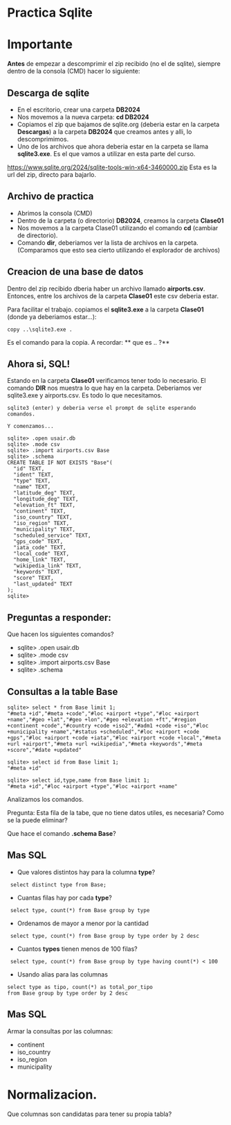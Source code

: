 # Practica Sqlite

# Importante

**Antes** de empezar a descomprimir el zip recibido (no el de sqlite), siempre dentro de la consola (CMD) hacer lo siguiente:

## Descarga de sqlite

- En el escritorio, crear una carpeta **DB2024**
- Nos movemos a la nueva carpeta: **cd DB2024**
- Copiamos el zip que bajamos de sqlite.org (deberia estar en la carpeta **Descargas**) a la carpeta **DB2024** que creamos antes y alli, lo descomprimimos.
- Uno de los archivos que ahora deberia estar en la carpeta se llama **sqlite3.exe**.
Es el que vamos a utilizar en esta parte del curso.

https://www.sqlite.org/2024/sqlite-tools-win-x64-3460000.zip
Esta es la url del zip, directo para bajarlo.

## Archivo de practica

- Abrimos la consola (CMD)
- Dentro de la carpeta (o directorio) **DB2024**, creamos la carpeta **Clase01**
- Nos movemos a la carpeta Clase01 utilizando el comando **cd** (cambiar de directorio).
- Comando **dir**, deberiamos ver la lista de archivos en la carpeta. (Comparamos que esto sea cierto utilizando el explorador de archivos)

## Creacion de una base de datos

Dentro del zip recibido dberia haber un archivo llamado **airports.csv**.
Entonces, entre los archivos de la carpeta **Clase01** este csv deberia estar.

Para facilitar el trabajo. copiamos el **sqlite3.exe** a la carpeta **Clase01** (donde ya deberiamos estar...):
```
copy ..\sqlite3.exe .
```
Es el comando para la copia. A recordar: ** que es .. ?**

## Ahora si, SQL!

Estando en la carpeta **Clase01** verificamos tener todo lo necesario.
El comando **DIR** nos muestra lo que hay en la carpeta.
Deberiamos ver sqlite3.exe y airports.csv. Es todo lo que necesitamos.

```
sqlite3 (enter) y deberia verse el prompt de sqlite esperando comandos.

Y comenzamos...

sqlite> .open usair.db
sqlite> .mode csv
sqlite> .import airports.csv Base
sqlite> .schema
CREATE TABLE IF NOT EXISTS "Base"(
  "id" TEXT,
  "ident" TEXT,
  "type" TEXT,
  "name" TEXT,
  "latitude_deg" TEXT,
  "longitude_deg" TEXT,
  "elevation_ft" TEXT,
  "continent" TEXT,
  "iso_country" TEXT,
  "iso_region" TEXT,
  "municipality" TEXT,
  "scheduled_service" TEXT,
  "gps_code" TEXT,
  "iata_code" TEXT,
  "local_code" TEXT,
  "home_link" TEXT,
  "wikipedia_link" TEXT,
  "keywords" TEXT,
  "score" TEXT,
  "last_updated" TEXT
);
sqlite> 

```

## Preguntas a responder:
Que hacen los siguientes comandos?

- sqlite> .open usair.db
- sqlite> .mode csv
- sqlite> .import airports.csv Base
- sqlite> .schema

## Consultas a la table Base

```
sqlite> select * from Base limit 1;
"#meta +id","#meta +code","#loc +airport +type","#loc +airport +name","#geo +lat","#geo +lon","#geo +elevation +ft","#region +continent +code","#country +code +iso2","#adm1 +code +iso","#loc +municipality +name","#status +scheduled","#loc +airport +code +gps","#loc +airport +code +iata","#loc +airport +code +local","#meta +url +airport","#meta +url +wikipedia","#meta +keywords","#meta +score","#date +updated"

sqlite> select id from Base limit 1;
"#meta +id"

sqlite> select id,type,name from Base limit 1;
"#meta +id","#loc +airport +type","#loc +airport +name"
```

Analizamos los comandos.

Pregunta: Esta fila de la tabe, que no tiene datos utiles, es necesaria?
Como se la puede eliminar? 

Que hace el comando **.schema Base**?


## Mas SQL
- Que valores distintos hay para la columna **type**?

``` select distinct type from Base;```
- Cuantas filas hay por cada **type**?

``` select type, count(*) from Base group by type```
- Ordenamos de mayor a menor por la cantidad

``` select type, count(*) from Base group by type order by 2 desc```
- Cuantos **types** tienen menos de 100 filas?

``` select type, count(*) from Base group by type having count(*) < 100```
- Usando alias para las columnas

``` 
select type as tipo, count(*) as total_por_tipo 
from Base group by type order by 2 desc
```

## Mas SQL
Armar la consultas por las columnas:
- continent
- iso_country
- iso_region
- municipality

# Normalizacion.

Que columnas son candidatas para tener su propia tabla?
